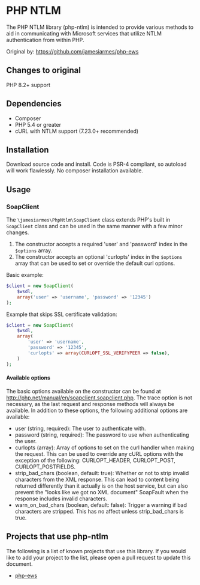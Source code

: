 PHP NTLM
===================================

The PHP NTLM library (php-ntlm) is intended to provide various methods to aid in
communicating with Microsoft services that utilize NTLM authentication from
within PHP.

Original by: https://github.com/jamesiarmes/php-ews

Changes to original
------------
PHP 8.2+ support

Dependencies
------------

* Composer
* PHP 5.4 or greater
* cURL with NTLM support (7.23.0+ recommended)

Installation
------------

Download source code and install. Code is PSR-4 compliant, so autoload will work flawlessly. No composer installation
available.

## Usage

### SoapClient

The `\jamesiarmes\PhpNtlm\SoapClient` class extends PHP's built in `SoapClient`
class and can be used in the same manner with a few minor changes.

1. The constructor accepts a required 'user' and 'password' index in the
   `$options` array.
2. The constructor accepts an optional 'curlopts' index in the `$options` array
   that can be used to set or override the default curl options.

Basic example:

```php
$client = new SoapClient(
    $wsdl,
    array('user' => 'username', 'password' => '12345')
);
```

Example that skips SSL certificate validation:

```php
$client = new SoapClient(
    $wsdl,
    array(
        'user' => 'username',
        'password' => '12345',
        'curlopts' => array(CURLOPT_SSL_VERIFYPEER => false),
    )
);
```

#### Available options

The basic options available on the constructor can be found at
http://php.net/manual/en/soapclient.soapclient.php. The trace option is not
necessary, as the last request and response methods will always be available. In
addition to these options, the following additional options are available:

- user (string, required): The user to authenticate with.
- password (string, required): The password to use when authenticating the user.
- curlopts (array): Array of options to set on the curl handler when making the
  request. This can be used to override any cURL options with the exception of the
  following: CURLOPT_HEADER, CURLOPT_POST, CURLOPT_POSTFIELDS.
- strip_bad_chars (boolean, default: true): Whether or not to strip invalid
  characters from the XML response. This can lead to content being returned
  differently than it actually is on the host service, but can also prevent the
  "looks like we got no XML document" SoapFault when the response includes invalid
  characters.
- warn_on_bad_chars (boolean, default: false): Trigger a warning if bad
  characters are stripped. This has no affect unless strip_bad_chars is true.

## Projects that use php-ntlm

The following is a list of known projects that use this library. If you would
like to add your project to the list, please open a pull request to update this
document.

- [php-ews](https://github.com/brainfoolong/php-ews)

